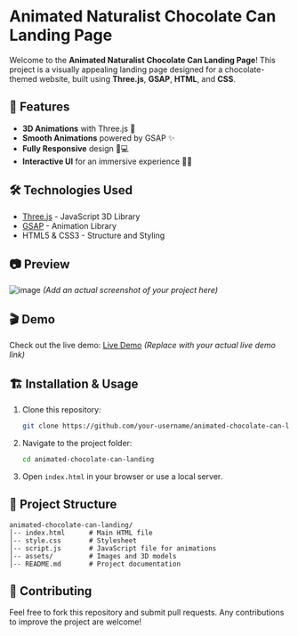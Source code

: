 # Animated Naturalist Chocolate Can Landing Page

Welcome to the **Animated Naturalist Chocolate Can Landing Page**! This project is a visually appealing landing page designed for a chocolate-themed website, built using **Three.js**, **GSAP**, **HTML**, and **CSS**.

## 🚀 Features

- **3D Animations** with Three.js 🎥
- **Smooth Animations** powered by GSAP ✨
- **Fully Responsive** design 📱💻
- **Interactive UI** for an immersive experience 🍫🥤

## 🛠️ Technologies Used

- [Three.js](https://threejs.org/) - JavaScript 3D Library
- [GSAP](https://greensock.com/gsap/) - Animation Library
- HTML5 & CSS3 - Structure and Styling

## 📷 Preview
![image](https://github.com/user-attachments/assets/6afeed3c-1e66-4ca9-8366-4a5041a0e388)
 *(Add an actual screenshot of your project here)*

## 🎬 Demo

Check out the live demo: [Live Demo](https://your-live-demo-link.com) *(Replace with your actual live demo link)*

## 🏗️ Installation & Usage

1. Clone this repository:
   ```bash
   git clone https://github.com/your-username/animated-chocolate-can-landing.git
   ```

2. Navigate to the project folder:
   ```bash
   cd animated-chocolate-can-landing
   ```

3. Open `index.html` in your browser or use a local server.

## 📁 Project Structure

```
animated-chocolate-can-landing/
│-- index.html      # Main HTML file
│-- style.css       # Stylesheet
│-- script.js       # JavaScript file for animations
│-- assets/         # Images and 3D models
│-- README.md       # Project documentation
```

## 🤝 Contributing

Feel free to fork this repository and submit pull requests. Any contributions to improve the project are welcome!


